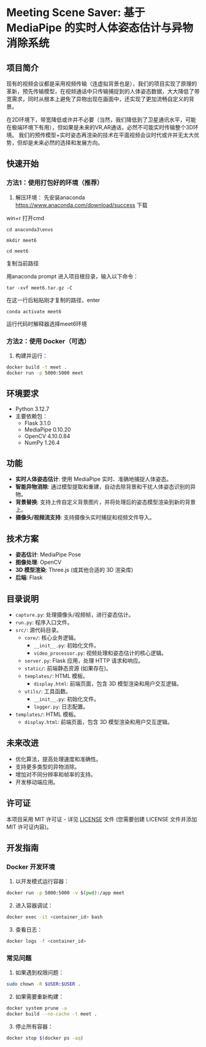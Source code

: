 # Meeting Scene Saver: 基于 MediaPipe 的实时人体姿态估计与异物消除系统

## 项目简介
现有的视频会议都是采用视频传输（连虚拟背景也是），我们的项目实现了原理的革新，预先传输模型，在视频通话中只传输捕捉到的人体姿态数据，大大降低了带宽需求，同时从根本上避免了异物出现在画面中，还实现了更加流畅自定义的背景。

在2D环境下，带宽降低或许并不必要（当然，我们降低到了卫星通讯水平，可能在极端环境下有用），但如果是未来的VR,AR通话，必然不可能实时传输整个3D环境。
我们的预传模型+实时姿态再渲染的技术在平面视频会议时代或许并无太大优势，但却是未来必然的选择和发展方向。

## 快速开始

### 方法1：使用打包好的环境（推荐）

1. 解压环境：
先安装anaconda https://www.anaconda.com/download/success 下载

win+r 打开cmd 

    cd anaconda3\envs

    mkdir meet6

    cd meet6
复制当前路径

用anaconda prompt 进入项目根目录，输入以下命令：

    tar -xvf meet6.tar.gz -C 
在这一行后粘贴刚才复制的路径，enter

    conda activate meet6
运行代码时解释器选择meet6环境
### 方法2：使用 Docker（可选）

1. 构建并运行：
```bash
docker build -t meet .
docker run -p 5000:5000 meet
```

## 环境要求

- Python 3.12.7
- 主要依赖包：
  - Flask 3.1.0
  - MediaPipe 0.10.20
  - OpenCV 4.10.0.84
  - NumPy 1.26.4

## 功能

*   **实时人体姿态估计**: 使用 MediaPipe 实时、准确地捕捉人体姿态。
*   **智能异物消除**: 通过模型提取和重建，自动去除背景和干扰人体姿态识别的异物。
*   **背景替换**: 支持上传自定义背景图片，并将处理后的姿态模型渲染到新的背景上。
*   **摄像头/视频流支持**: 支持摄像头实时捕捉和视频文件导入。

## 技术方案

*   **姿态估计**: MediaPipe Pose
*   **图像处理**: OpenCV
*   **3D 模型渲染**: Three.js (或其他合适的 3D 渲染库)
*   **后端**: Flask

## 目录说明

*   `capture.py`: 处理摄像头/视频帧，进行姿态估计。
*   `run.py`: 程序入口文件。
*   `src/`: 源代码目录。
    *   `core/`: 核心业务逻辑。
        *   `__init__.py`: 初始化文件。
        *   `video_processor.py`: 视频处理和姿态估计的核心逻辑。
    *   `server.py`: Flask 应用，处理 HTTP 请求和响应。
    *   `static/`: 前端静态资源 (如果存在)。
    *   `templates/`: HTML 模板。
        *   `display.html`: 前端页面，包含 3D 模型渲染和用户交互逻辑。
    *   `utils/`: 工具函数。
        *   `__init__.py`: 初始化文件。
        *   `logger.py`: 日志配置。
*   `templates/`: HTML 模板。
    *   `display.html`: 前端页面，包含 3D 模型渲染和用户交互逻辑。

## 未来改进

*   优化算法，提高处理速度和准确性。
*   支持更多类型的异物消除。
*   增加对不同分辨率和帧率的支持。
*   开发移动端应用。

## 许可证

本项目采用 MIT 许可证 - 详见 [LICENSE](LICENSE) 文件 (您需要创建 LICENSE 文件并添加 MIT 许可证内容)。

## 开发指南

### Docker 开发环境

1. 以开发模式运行容器：
```bash
docker run -p 5000:5000 -v $(pwd):/app meet
```

2. 进入容器调试：
```bash
docker exec -it <container_id> bash
```

3. 查看日志：
```bash
docker logs -f <container_id>
```

### 常见问题

1. 如果遇到权限问题：
```bash
sudo chown -R $USER:$USER .
```

2. 如果需要重新构建：
```bash
docker system prune -a
docker build --no-cache -t meet .
```

3. 停止所有容器：
```bash
docker stop $(docker ps -aq)
```